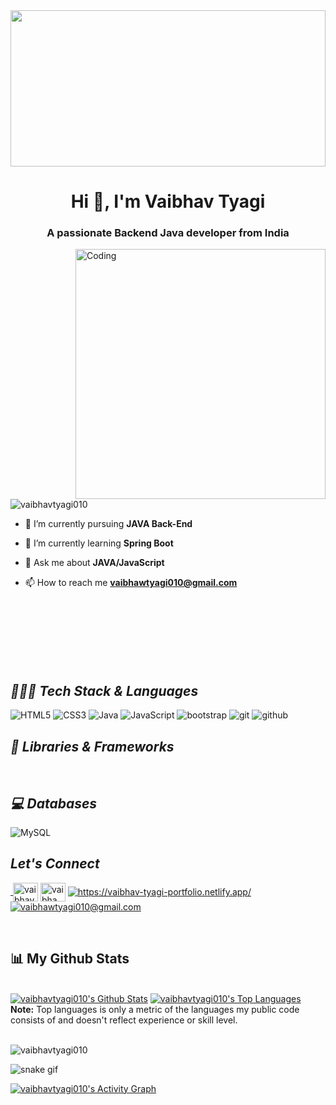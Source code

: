 
<img width="100%" height="250px" src="https://c.tenor.com/2fXbn6Xtt0UAAAAC/software-software-development.gif">

<h1 align="center">Hi 👋, I'm Vaibhav Tyagi</h1>
<h3 align="center">A passionate Backend Java developer from India</h3>

<img align="right" alt="Coding" width="400" src="https://tndigitalseva.in/assets/web/img/login-page.gif">

<p align="left"> <img src="https://komarev.com/ghpvc/?username=vaibhavtyagi010&label=Profile%20views&color=0e75b6&style=flat" alt="vaibhavtyagi010" /> </p>

- 🔭 I’m currently pursuing **JAVA Back-End**

- 🌱 I’m currently learning **Spring Boot**
 
- 💬 Ask me about **JAVA/JavaScript**

- 📫 How to reach me **vaibhawtyagi010@gmail.com**


<p style="margin-top:100px ;" align="left">
<br>
<!----------------------------------- Tech Stack Section ------------------------------------>

### <h2><i>👨🏻‍💻 Tech Stack & Languages</i></h2>
![HTML5](https://img.shields.io/badge/HTML5-E34F26?style=for-the-badge&logo=html5&logoColor=white)
![CSS3](https://img.shields.io/badge/CSS3-1572B6?style=for-the-badge&logo=css3&logoColor=white)
![Java](https://img.shields.io/badge/Java-ED8B00?style=for-the-badge&logo=java&logoColor=white)
![JavaScript](https://img.shields.io/badge/JavaScript-323330?style=for-the-badge&logo=javascript&logoColor=F7DF1E)
<img src="https://img.shields.io/badge/Bootstrap-563D7C?style=for-the-badge&logo=bootstrap&logoColor=white" alt="bootstrap" />
<img src="https://img.shields.io/badge/Git-f44d27?style=for-the-badge&logo=git&logoColor=white" alt="git" />
<img src="https://img.shields.io/badge/GitHub-100000?style=for-the-badge&logo=github&logoColor=white" alt="github" />



### <h2><i>🚀 Libraries & Frameworks</i></h2>
<a href="" target="blank"><img src="https://img.shields.io/static/v1?style=for-the-badge&message=Spring&color=852100&label=" alt=""/></a>
<a href="" target="blank"><img src="https://img.shields.io/static/v1?style=for-the-badge&message=SpringBoot&color=00d09c&label=" alt="" /></a>
<a href="" target="blank"><img src="https://img.shields.io/static/v1?style=for-the-badge&message=Hibernate&color=000030&label=" alt=""/></a>
<a href="" target="blank"><img src="https://img.shields.io/static/v1?style=for-the-badge&message=JDBC&color=400030&label=" alt=""/></a>
<a href="" target="blank"><img src="https://img.shields.io/static/v1?style=for-the-badge&message=Servlets&color=700030&label=" alt=""/></a>


### <h2><i>💻 Databases</i></h2>
![MySQL](https://img.shields.io/badge/MySQL-00000F?style=for-the-badge&logo=mysql&logoColor=white)

 
 
 
<!----------------------------------- Social Media Links Section ------------------------------------>

<h2><i>Let's Connect</i></h2>


<p align="left">
 
  <a href="https://www.linkedin.com/in/vaibhavtyagi010/">
        <img align="center" src="https://img.shields.io/badge/LinkedIn-0077B5?style=for-the-badge&logo=linkedin&logoColor=white" alt="" />
    </a>
 <a href="https://www.hackerrank.com/vaibhawtyagi010" target="blank"><img align="center" src="https://raw.githubusercontent.com/rahuldkjain/github-profile-readme-generator/master/src/images/icons/Social/hackerrank.svg" alt="vaibhavtyagi" height="30" width="40" /></a>
<a href="https://www.leetcode.com/vaibhawtyagi010" target="blank"><img align="center" src="https://raw.githubusercontent.com/rahuldkjain/github-profile-readme-generator/master/src/images/icons/Social/leet-code.svg" alt="vaibhawtyagi010" height="30" width="40" /></a>
    <a href="https://vaibhav-tyagi-portfolio.netlify.app/">
        <img align="center" src="https://img.shields.io/badge/Portfolio-18A303?style=for-the-badge&logo=ionic&logoColor=white" alt="https://vaibhav-tyagi-portfolio.netlify.app/" />
    </a>
    <a title="vaibhawtyagi010@gmail.com" href="mailto:vaibhawtyagi010@gmail.com">
        <img align="center" src="https://img.shields.io/badge/Gmail-D14836?style=for-the-badge&logo=gmail&logoColor=white" alt="vaibhawtyagi010@gmail.com" />
    </a>
 
</p>

<br>
</a> </p>


## 📊 My Github Stats
  <br/>
    <a href="https://github.com/vaibhavtyagi010/github-readme-stats"><img alt="vaibhavtyagi010's Github Stats" src="https://github-readme-stats.vercel.app/api?username=vaibhavtyagi010&show_icons=true&count_private=true&theme=react&hide_border=true&bg_color=0D1117" /></a>
  <a href="https://github.com/vaibhavtyagi010/github-readme-stats"><img alt="vaibhavtyagi010's Top Languages" src="https://github-readme-stats.vercel.app/api/top-langs/?username=vaibhavtyagi010&langs_count=8&count_private=true&layout=compact&theme=react&hide_border=true&bg_color=0D1117" /></a>
  <br/>
  <b>Note:</b> Top languages is only a metric of the languages my public code consists of and doesn't reflect experience or skill level.

<br/>
<br/>

<p><img align="center" src="https://github-readme-streak-stats.herokuapp.com/?user=vaibhavtyagi010&&theme=tokyonight" alt="vaibhavtyagi010" /></p>

![snake gif](https://github.com/vaibhavtyagi010/vaibhavtyagi010/blob/output/github-contribution-grid-snake.gif)

<a href="https://github.com/vaibhavtyagi010/github-readme-activity-graph"><img alt="vaibhavtyagi010's Activity Graph" src="https://activity-graph.herokuapp.com/graph?username=vaibhavtyagi010&bg_color=0D1117&color=5BCDEC&line=5BCDEC&point=FFFFFF&hide_border=true" /></a>
<br/>




